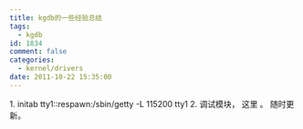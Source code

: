 ```yaml
---
title: kgdb的一些经验总结
tags:
  - kgdb
id: 1834
comment: false
categories:
  - kernel/drivers
date: 2011-10-22 15:35:00
---
```


1\. initab
tty1::respawn:/sbin/getty -L 115200 tty1
2\. 调试模块，
这里
。
随时更新。